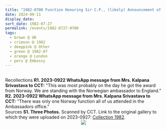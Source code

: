 ```yaml
---
title: "1982-0700 Function Honoring Sir C.P., (likely) Announcement of the Commander of the Order of St. Olav of Norway, Office of the Ambassador Frithjof Jacobsen, Embassy of Norway, 25 Belgrave Square, London, UK"
date: 2024-09-11
display_date: 
sort_date: 1982-07-27
permalink: /events/1982-0727-0700
tags:
  - brown @ UK
  - crimson @ 1982
  - deeppink @ Other
  - green @ 1982-07
  - orange @ London  
  - peru @ Embassy
---
```


<br>

<wave-list>
  <list-title color="DarkSeaGreen" width="65"> Recollections</list-title>
  <list-item color="BlanchedAlmond" width="280"><b>R1. 2023-0922 WhatsApp message from Mrs. Kalpana Srivastava to CCT:</b> "This was most probably on the day he got the award from Norway. We are standing with the Norwegian ambassador to England."</list-item>
  <list-item color="Lavender" width="280"><b>R2. 2023-0922 WhatsApp message from Mrs. Kalpana Srivastava to CCT:</b> "There was only one Norway function all of us attended in the Ambassadors office."</list-item>  
</wave-list>

<br>

<wave-list>
  <list-title color="DarkSeaGreen" width="40">Sources</list-title>
  <list-item color="BlanchedAlmond"  width="280"><b>S1. Three Photos.</b> Scanned by CCT. Link to the original gallery to which they were uploaded on 2023-0927: <a href="https://eternalmoments.smugmug.com/Collections/Yogi-Mahajan-Collection/1982/">Collection 1982</a>.</list-item>
</wave-list>

<div style="text-align: center"><img src="https://pub-bcc3cbe9b1e94ba1ac28915f7a3900fa.r2.dev/1982-0700_Function_Honoring_Sir_C.P._(likely)_Announcement_of_the_Commander_of_the_Order_of_St._Olav_of_Norway_Office_of_the_Ambassador_Frithjof_Jacobsen_Embassy_of_Norway_25_Belgrave_Square_London_UK_02_(from_tif)_(Yogi_Mahajan_Collection).jpg" /></div>